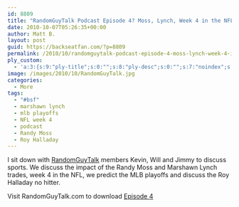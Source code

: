 ```yaml
---
id: 8809
title: "RandomGuyTalk Podcast Episode 4? Moss, Lynch, Week 4 in the NFL and MLB playoffs"
date: 2010-10-07T05:26:35+00:00
author: Matt B.
layout: post
guid: https://backseatfan.com/?p=8809
permalink: /2010/10/randomguytalk-podcast-episode-4-moss-lynch-week-4-in-the-nfl-and-mlb-playoffs/
ply_custom:
  - 'a:3:{s:9:"ply-title";s:0:"";s:8:"ply-desc";s:0:"";s:7:"noindex";s:0:"";}'
image: /images/2010/10/RandomGuyTalk.jpg
categories:
  - More
tags:
  - "#bsf"
  - marshawn lynch
  - mlb playoffs
  - NFL week 4
  - podcast
  - Randy Moss
  - Roy Halladay
---
```


<div class="entry">
  <p>
    I sit down with <a href="https://www.randomguytalk.com/">RandomGuyTalk</a> members Kevin, Will and Jimmy to discuss sports. We discuss the impact of the Randy Moss and Marshawn Lynch trades, week 4 in the NFL, we predict the MLB playoffs and discuss the Roy Halladay no hitter.
  </p>

  <p>
    Visit RandomGuyTalk.com to download <a href="https://www.randomguytalk.com/journal/2010/10/7/episode-4-all-sportsmoss-lynch-week-4-in-the-nfl-and-no-no-i.html">Episode 4</a>
  </p>
</div>

